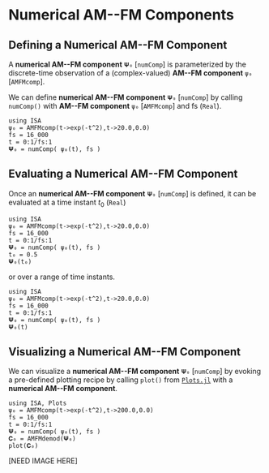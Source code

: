 # Numerical AM--FM Components

## Defining a Numerical AM--FM Component

A **numerical AM--FM component** `𝚿₀` [`numComp`] is parameterized by the discrete-time observation of a (complex-valued) **AM--FM component** `ψ₀` [`AMFMcomp`].

We can define **numerical AM--FM component** `𝚿₀` [`numComp`]
by calling `numComp()` with **AM--FM component** `ψ₀` [`AMFMcomp`] and fs (`Real`).
```@example
using ISA
ψ₀ = AMFMcomp(t->exp(-t^2),t->20.0,0.0)
fs = 16_000
t = 0:1/fs:1
𝚿₀ = numComp( ψ₀(t), fs )
```

## Evaluating a Numerical AM--FM Component
Once an  **numerical AM--FM component** `𝚿₀` [`numComp`] is defined, it can be evaluated at a time instant $t_0$ (`Real`)
```@example
using ISA
ψ₀ = AMFMcomp(t->exp(-t^2),t->20.0,0.0)
fs = 16_000
t = 0:1/fs:1
𝚿₀ = numComp( ψ₀(t), fs )
t₀ = 0.5
𝚿₀(t₀)
```
or over a range of time instants.
```@example
using ISA
ψ₀ = AMFMcomp(t->exp(-t^2),t->20.0,0.0)
fs = 16_000
t = 0:1/fs:1
𝚿₀ = numComp( ψ₀(t), fs )
𝚿₀(t)
```


## Visualizing a Numerical AM--FM Component

We can visualize a **numerical AM--FM component** `𝚿₀` [`numComp`] by evoking a pre-defined plotting recipe by calling `plot()`  from [`Plots.jl`](http://docs.juliaplots.org/latest/) with a **numerical AM--FM component**.
```@example
using ISA, Plots
ψ₀ = AMFMcomp(t->exp(-t^2),t->200.0,0.0)
fs = 16_000
t = 0:1/fs:1
𝚿₀ = numComp( ψ₀(t), fs )
𝐂₀ = AMFMdemod(𝚿₀)
plot(𝐂₀)
```
[NEED IMAGE HERE]
